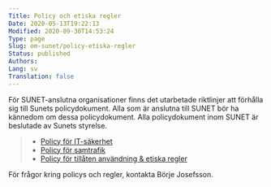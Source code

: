 ```yaml
---
Title: Policy och etiska regler
Date: 2020-05-13T19:22:13
Modified: 2020-09-30T14:53:24
Type: page
Slug: om-sunet/policy-etiska-regler
Status: published
Authors: 
Lang: sv
Translation: false
---
```


För SUNET-anslutna organisationer finns det utarbetade riktlinjer att förhålla sig till Sunets policydokument. Alla som är anslutna till SUNET bör ha kännedom om dessa policydokument. Alla policydokument inom SUNET är beslutade av Sunets styrelse.

> 
> * [Policy för IT-säkerhet](/om-sunet/it-sakerhets-policy/)
> * [Policy för samtrafik](/om-sunet/policy-for-samtrafik/)
> * [Policy för tillåten användning & etiska regler](/om-sunet/policy-for-tillaten-anvandning-och-etiska-regler/)
> 
> 
> 

För frågor kring policys och regler, kontakta Börje Josefsson.

